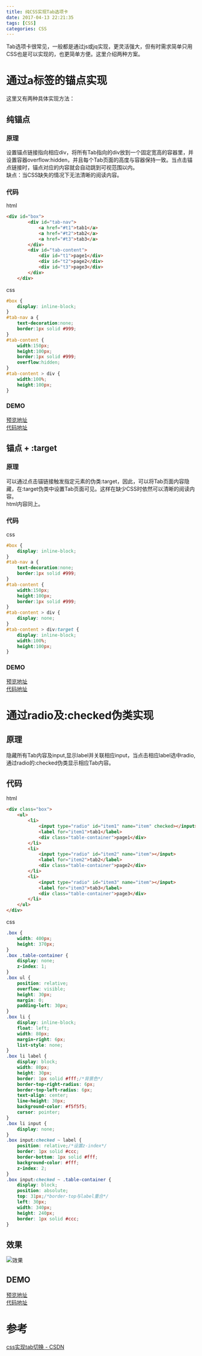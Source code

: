 ```yaml
---
title: 纯CSS实现Tab选项卡
date: 2017-04-13 22:21:35
tags: [CSS]
categories: CSS
---
```

Tab选项卡很常见，一般都是通过js或jq实现，更灵活强大，但有时需求简单只用CSS也是可以实现的，也更简单方便。这里介绍两种方案。
<!-- more -->
# 通过a标签的锚点实现
这里又有两种具体实现方法：
## 纯锚点
### 原理
设置锚点链接指向相应div，将所有Tab指向的div放到一个固定宽高的容器里，并设置容器overflow:hidden，并且每个Tab页面的高度与容器保持一致。当点击锚点链接时，锚点对应的内容就会自动跳到可视范围以内。  
缺点：当CSS缺失的情况下无法清晰的阅读内容。
### 代码
html  
```html
<div id="box">
        <div id="tab-nav">
            <a href="#t1">tab1</a>
            <a href="#t2">tab2</a>
            <a href="#t3">tab3</a>
        </div>
        <div id="tab-content">
            <div id="t1">page1</div>
            <div id="t2">page2</div>
            <div id="t3">page3</div>
        </div>
    </div>
```
css  
```css
#box {
    display: inline-block;
}
#tab-nav a {
    text-decoration:none;
    border:1px solid #999; 
}
#tab-content {
    width:150px; 
    height:100px; 
    border:1px solid #999; 
    overflow:hidden;
}
#tab-content > div {
    width:100%; 
    height:100px;
}
```
### DEMO
[预览地址](https://paleomoon.github.io/LearningFrontEnd/css/tab/tab1-1.html)  
[代码地址](https://github.com/paleomoon/LearningFrontEnd/tree/master/css/tab/tab1-1.html)  
## 锚点 + :target
### 原理
可以通过点击锚链接触发指定元素的伪类:target，因此，可以将Tab页面内容隐藏，在:target伪类中设置Tab页面可见。这样在缺少CSS时依然可以清晰的阅读内容。  
html内容同上。  
### 代码
css  
```css
#box {
    display: inline-block;
}
#tab-nav a {
    text-decoration:none;
    border:1px solid #999; 
}
#tab-content {
    width:150px; 
    height:100px; 
    border:1px solid #999; 
}
#tab-content > div {
    display: none;
}
#tab-content > div:target {
    display: inline-block;
    width:100%; 
    height:100px;
}
```
### DEMO
[预览地址](https://paleomoon.github.io/LearningFrontEnd/css/tab/tab1-2.html)  
[代码地址](https://github.com/paleomoon/LearningFrontEnd/tree/master/css/tab/tab1-2.html)  
# 通过radio及:checked伪类实现
## 原理
隐藏所有Tab内容及input,显示label并关联相应input，当点击相应label选中radio,通过radio的:checked伪类显示相应Tab内容。  
## 代码
html
```html
<div class="box">
    <ul>
        <li>
            <input type="radio" id="item1" name="item" checked></input>
            <label for="item1">tab1</label>
            <div class="table-container">page1</div>
        </li>
        <li>
            <input type="radio" id="item2" name="item"></input>
            <label for="item2">tab2</label>
            <div class="table-container">page2</div>
        </li>
        <li>
            <input type="radio" id="item3" name="item"></input>
            <label for="item3">tab3</label>
            <div class="table-container">page3</div>
        </li>
    </ul>
</div>
```
css  
```css
.box {
    width: 400px;
    height: 370px;
}
.box .table-container {
    display: none;
    z-index: 1;
}
.box ul {
    position: relative;
    overflow: visible;
    height: 30px;
    margin: 0;
    padding-left: 30px;
}
.box li {
    display: inline-block;
    float: left;
    width: 80px;
    margin-right: 6px;
    list-style: none;
}
.box li label {
    display: block;
    width: 80px;
    height: 30px;
    border: 1px solid #fff;/*背景色*/
    border-top-right-radius: 6px;
    border-top-left-radius: 6px;
    text-align: center;
    line-height: 30px;
    background-color: #f5f5f5;
    cursor: pointer;
}
.box li input {
    display: none;
}
.box input:checked ~ label {
    position: relative;/*设置z-index*/
    border: 1px solid #ccc;
    border-bottom: 1px solid #fff;
    background-color: #fff;
    z-index: 2;
}
.box input:checked ~ .table-container {
    display: block;
    position: absolute;
    top: 31px;/*border-top与label重合*/
    left: 30px;
    width: 340px;
    height: 240px;
    border: 1px solid #ccc;
}
```
## 效果
![效果](http://omcbb8o2a.bkt.clouddn.com/image/github/LearningFrontEnd/css/tab/tab2-style.jpg)
## DEMO
[预览地址](https://paleomoon.github.io/LearningFrontEnd/css/tab/tab2.html)  
[代码地址](https://github.com/paleomoon/LearningFrontEnd/tree/master/css/tab/tab2.html)  

# 参考
[css实现tab切换 - CSDN](http://blog.csdn.net/jvid_sky/article/details/53260616)  
